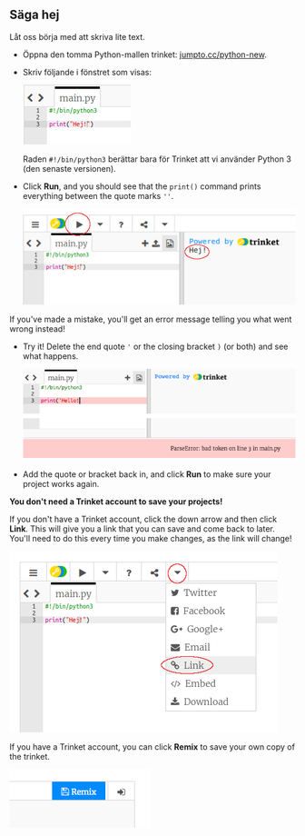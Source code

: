 ## Säga hej

Låt oss börja med att skriva lite text.

+ Öppna den tomma Python-mallen trinket: <a href="http://jumpto.cc/python-new" target="_blank">jumpto.cc/python-new</a>.

+ Skriv följande i fönstret som visas:
    
    ![skärmdump](images/me-hi.png)
    
    Raden `#!/bin/python3` berättar bara för Trinket att vi använder Python 3 (den senaste versionen).

+ Click **Run**, and you should see that the `print()` command prints everything between the quote marks `''`.
    
    ![screenshot](images/me-hi-test.png)

If you've made a mistake, you'll get an error message telling you what went wrong instead!

+ Try it! Delete the end quote `'` or the closing bracket `)` (or both) and see what happens.
    
    ![screenshot](images/me-syntax.png)

+ Add the quote or bracket back in, and click **Run** to make sure your project works again.

**You don't need a Trinket account to save your projects!**

If you don't have a Trinket account, click the down arrow and then click **Link**. This will give you a link that you can save and come back to later. You'll need to do this every time you make changes, as the link will change!

![screenshot](images/me-link.png)

If you have a Trinket account, you can click **Remix** to save your own copy of the trinket.

![screenshot](images/me-remix.png)